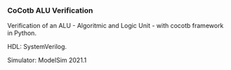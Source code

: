 ### CoCotb ALU Verification ###

Verification of an ALU - Algoritmic and Logic Unit - with cocotb framework in Python.

HDL: SystemVerilog.

Simulator: ModelSim 2021.1

